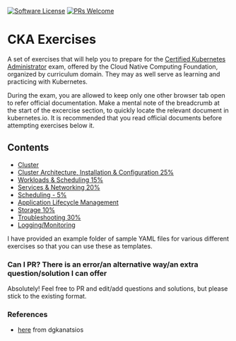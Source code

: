 [![Software License](https://img.shields.io/badge/license-MIT-brightgreen.svg?style=flat-square)](LICENSE)
[![PRs Welcome](https://img.shields.io/badge/PRs-welcome-brightgreen.svg?style=flat-square)](http://makeapullrequest.com)



# CKA Exercises

A set of exercises that will help you to prepare for the [Certified Kubernetes Administrator](https://www.cncf.io/certification/cka/) exam, offered by the Cloud Native Computing Foundation, organized by curriculum domain. They may as well serve as learning and practicing with Kubernetes.

During the exam, you are allowed to keep only one other browser tab open to refer official documentation. Make a mental note of the breadcrumb at the start of the excercise section, to quickly locate the relevant document in kubernetes.io. It is recommended that you read official documents before attempting exercises below it.

## Contents

- [Cluster](Cluster.md)
- [Cluster Architecture, Installation & Configuration 25%](Installation.md)
- [Workloads & Scheduling 15%](Scheduling.md)
- [Services & Networking 20%](Networking.md)
- [Scheduling - 5%](Scheduling.md)
- [Application Lifecycle Management](ApplicationLifecycleManagement.md)
- [Storage 10%](Storage.md)
- [Troubleshooting 30%](Troubleshooting.md)
- [Logging/Monitoring](Logging&Monitoring.md)


I have provided an example folder of sample YAML files for various different exercises so that you can use these as templates.



### Can I PR? There is an error/an alternative way/an extra question/solution I can offer

Absolutely! Feel free to PR and edit/add questions and solutions, but please stick to the existing format.

### References

- [here](https://github.com/dgkanatsios/CKAD-exercises) from dgkanatsios


